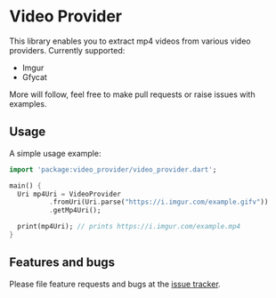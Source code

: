 # Video Provider

This library enables you to extract mp4 videos from various video providers. Currently supported:

- Imgur
- Gfycat

More will follow, feel free to make pull requests or raise issues with examples.

## Usage

A simple usage example:

```dart
import 'package:video_provider/video_provider.dart';

main() {
  Uri mp4Uri = VideoProvider
          .fromUri(Uri.parse("https://i.imgur.com/example.gifv"))
          .getMp4Uri();

  print(mp4Uri); // prints https://i.imgur.com/example.mp4
}
```

## Features and bugs

Please file feature requests and bugs at the [issue tracker][tracker].

[tracker]: https://github.com/StefanLobbenmeier/video_provider/issues
